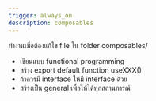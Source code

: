```yaml
---
trigger: always_on
description: composables
---
```


ทำงานเมื่อต้องแก้ไข file ใน folder composables/

- เขียนแบบ functional programming 
- สร้าง export default function useXXX()
- ถ้าควรมี interface ให้มี interface ด้วย
- สร้างเป็น general เพื่อให้ได้ทุกสถานการณ์
